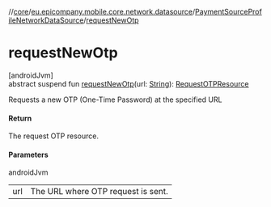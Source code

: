 //[core](../../../index.md)/[eu.epicompany.mobile.core.network.datasource](../index.md)/[PaymentSourceProfileNetworkDataSource](index.md)/[requestNewOtp](request-new-otp.md)

# requestNewOtp

[androidJvm]\
abstract suspend fun [requestNewOtp](request-new-otp.md)(url: [String](https://kotlinlang.org/api/latest/jvm/stdlib/kotlin/-string/index.html)): [RequestOTPResource](../../eu.epicompany.mobile.core.network.model.proxy/-request-o-t-p-resource/index.md)

Requests a new OTP (One-Time Password) at the specified URL

#### Return

The request OTP resource.

#### Parameters

androidJvm

| | |
|---|---|
| url | The URL where OTP request is sent. |

